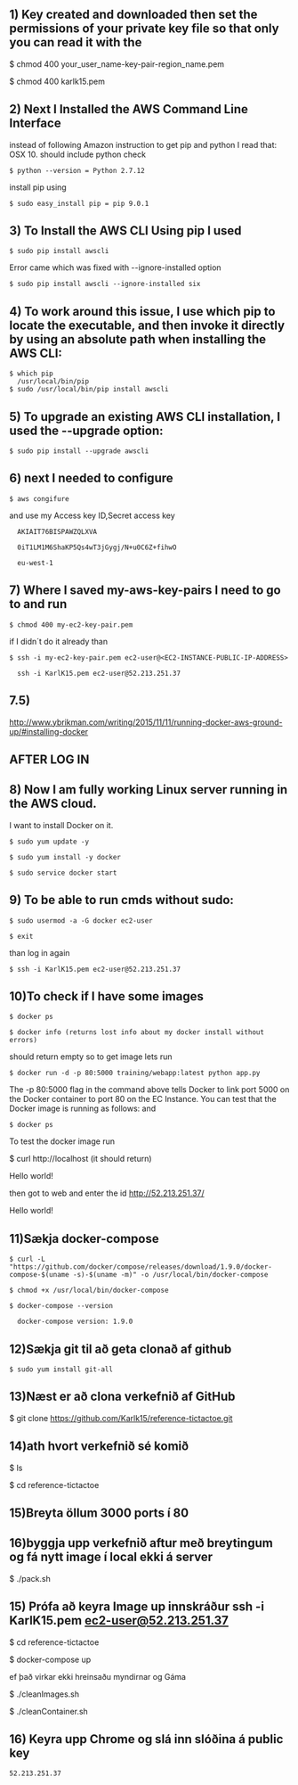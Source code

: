 
## 1) Key created and downloaded then set the permissions of your private key file so that only you can read it with the

   $ chmod 400 your_user_name-key-pair-region_name.pem
   
   $ chmod 400 karlk15.pem

## 2) Next I Installed the AWS Command Line Interface

   instead of following Amazon instruction to get pip and python
   I read that:
   OSX 10. should include python check
   
    $ python --version = Python 2.7.12
    
   install pip using
   
    $ sudo easy_install pip = pip 9.0.1

## 3) To Install the AWS CLI Using pip I used

    $ sudo pip install awscli
    
   Error came which was fixed with --ignore-installed option
   
    $ sudo pip install awscli --ignore-installed six

## 4) To work around this issue,  I use which pip to locate the executable, and then invoke it directly by using an absolute path when installing the AWS CLI:

    $ which pip
      /usr/local/bin/pip
    $ sudo /usr/local/bin/pip install awscli

## 5) To upgrade an existing AWS CLI installation, I used the --upgrade option:

    $ sudo pip install --upgrade awscli

## 6) next I needed to configure

    $ aws congifure
   and use my Access key ID,Secret access key
   
      AKIAIT76BISPAWZQLXVA
      
      0iT1LM1M6ShaKP5Qs4wT3jGygj/N+u0C6Z+fihwO
      
      eu-west-1

## 7) Where I saved my-aws-key-pairs I need to go to and run

    $ chmod 400 my-ec2-key-pair.pem 
    
   if I didn´t do it already than
   
    $ ssh -i my-ec2-key-pair.pem ec2-user@<EC2-INSTANCE-PUBLIC-IP-ADDRESS>
    
      ssh -i KarlK15.pem ec2-user@52.213.251.37

## 7.5)
   http://www.ybrikman.com/writing/2015/11/11/running-docker-aws-ground-up/#installing-docker

## AFTER LOG IN
## 8) Now I am fully working Linux server running in the AWS cloud.

   I want to install Docker on it.
   
    $ sudo yum update -y
    
    $ sudo yum install -y docker
    
    $ sudo service docker start

## 9) To be able to run cmds without sudo:

    $ sudo usermod -a -G docker ec2-user
    
    $ exit
    
   than log in again
   
    $ ssh -i KarlK15.pem ec2-user@52.213.251.37

## 10)To check if I have some images

    $ docker ps
    
    $ docker info (returns lost info about my docker install without errors)
    
   should return empty so to get image lets run
   
    $ docker run -d -p 80:5000 training/webapp:latest python app.py
    
   The -p 80:5000 flag in the command above tells Docker to link port 5000 on the
   Docker container to port 80 on the EC Instance.
   You can test that the Docker image is running as follows: and
   
    $ docker ps
    
   To test the docker image run

   $ curl http://localhost (it should return)

   Hello world!

   then got to web and enter the id http://52.213.251.37/

   Hello world!
      
## 11)Sækja docker-compose

    $ curl -L "https://github.com/docker/compose/releases/download/1.9.0/docker-compose-$(uname -s)-$(uname -m)" -o /usr/local/bin/docker-compose
    
    $ chmod +x /usr/local/bin/docker-compose
    
    $ docker-compose --version
    
      docker-compose version: 1.9.0
      
## 12)Sækja git til að geta clonað af github

    $ sudo yum install git-all

## 13)Næst er að clona verkefnið af GitHub

   $ git clone https://github.com/Karlk15/reference-tictactoe.git

## 14)ath hvort verkefnið sé komið

   $ ls
   
   $ cd reference-tictactoe

## 15)Breyta öllum 3000 ports í 80

## 16)byggja upp verkefnið aftur með breytingum og fá nytt image í local ekki á server

   $ ./pack.sh

## 15) Prófa að keyra Image up innskráður ssh -i KarlK15.pem ec2-user@52.213.251.37

   $ cd reference-tictactoe
   
   $ docker-compose up
   
  ef það virkar ekki hreinsaðu myndirnar og Gáma
  
   $ ./cleanImages.sh
   
   $ ./cleanContainer.sh

## 16) Keyra upp Chrome og slá inn slóðina á public key

    52.213.251.37
